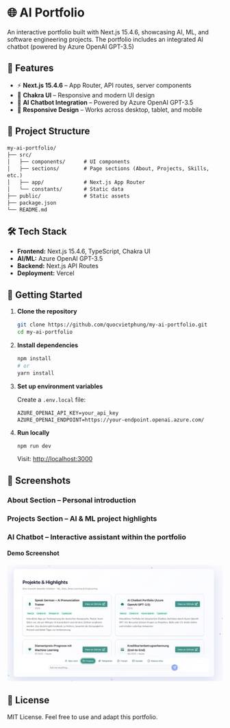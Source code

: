 # 🌐 AI Portfolio

An interactive portfolio built with Next.js 15.4.6, showcasing AI, ML, and software engineering projects.
The portfolio includes an integrated AI chatbot (powered by Azure OpenAI GPT-3.5)

## 🚀 Features

- ⚡ **Next.js 15.4.6** – App Router, API routes, server components
- 🎨 **Chakra UI** – Responsive and modern UI design
- 🤖 **AI Chatbot Integration** – Powered by Azure OpenAI GPT-3.5
- 📱 **Responsive Design** – Works across desktop, tablet, and mobile

## 📂 Project Structure
```
my-ai-portfolio/
├── src/
│   ├── components/      # UI components
│   ├── sections/        # Page sections (About, Projects, Skills, etc.)
│   ├── app/             # Next.js App Router
│   └── constants/       # Static data
├── public/              # Static assets
├── package.json
└── README.md
```

## 🛠️ Tech Stack

- **Frontend:** Next.js 15.4.6, TypeScript, Chakra UI
- **AI/ML:** Azure OpenAI GPT-3.5
- **Backend:** Next.js API Routes
- **Deployment:** Vercel

## 🔑 Getting Started

1. **Clone the repository**
   ```bash
   git clone https://github.com/quocvietphung/my-ai-portfolio.git
   cd my-ai-portfolio
   ```
2. **Install dependencies**
   ```bash
   npm install
   # or
   yarn install
   ```
3. **Set up environment variables**

   Create a `.env.local` file:
   ```env
   AZURE_OPENAI_API_KEY=your_api_key
   AZURE_OPENAI_ENDPOINT=https://your-endpoint.openai.azure.com/
   ```
4. **Run locally**
   ```bash
   npm run dev
   ```

   Visit: [http://localhost:3000](http://localhost:3000)

## 📸 Screenshots

### About Section – Personal introduction
### Projects Section – AI & ML project highlights
### AI Chatbot – Interactive assistant within the portfolio

#### Demo Screenshot
![Demo Screenshot](public/demo/demo-screenshot.png)

## 📜 License

MIT License. Feel free to use and adapt this portfolio.
